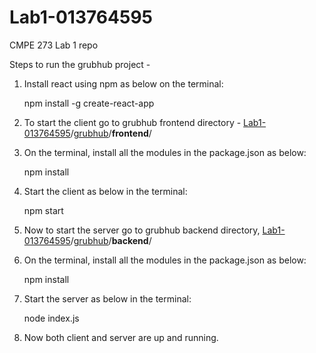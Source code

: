 # Lab1-013764595
CMPE 273 Lab 1 repo

Steps to run the grubhub project -

1. Install react using npm as below on the terminal:

   npm install -g create-react-app

2. To start the client go to grubhub frontend directory - [Lab1-013764595](https://github.com/wamiquem/Lab1-013764595)/[grubhub](https://github.com/wamiquem/Lab1-013764595/tree/master/grubhub)/**frontend**/

3. On the terminal, install all the modules in the package.json as below:

   npm install

4. Start the client as below in the terminal:

   npm start

5. Now to start the server go to grubhub backend directory, [Lab1-013764595](https://github.com/wamiquem/Lab1-013764595)/[grubhub](https://github.com/wamiquem/Lab1-013764595/tree/master/grubhub)/**backend**/

6. On the terminal, install all the modules in the package.json as below:

   npm install

7. Start the server as below in the terminal:

   node index.js
8. Now both client and server are up and running.
